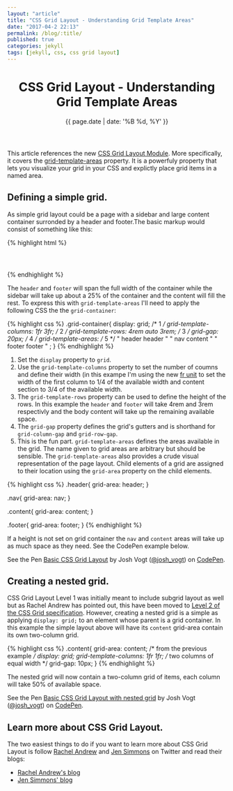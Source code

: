 ```yaml
---
layout: "article"
title: "CSS Grid Layout - Understanding Grid Template Areas"
date: "2017-04-2 22:13"
permalink: /blog/:title/
published: true
categories: jekyll
tags: [jekyll, css, css grid layout]
---
```


<header>
<h1>CSS Grid Layout - Understanding Grid Template Areas</h1>
{{ page.date | date: '%B %d, %Y' }}
</header>

This article references the new [CSS Grid Layout Module](https://drafts.csswg.org/css-grid/). More specifically, it covers the [grid-template-areas](https://drafts.csswg.org/css-grid/#grid-template-areas-property) property. It is a powerfuly property that lets you visualize your grid in your CSS and explictly place grid items in a named area.

## Defining a simple grid.

As simple grid layout could be a page with a sidebar and large content container surronded by a header and footer.The basic markup would consist of something like this:

{% highlight html %}
<main class="grid-container">
  <header class="header"></header>
    <nav class="nav"></nav>
    <section class="content"></section>
  <footer class="footer"></footer>
</main>
{% endhighlight %}

The `header` and `footer` will span the full width of the container while the sidebar will take up about a 25% of the container and the content will fill the rest. To express this with `grid-template-areas` I'll need to apply the following CSS the the `grid-container`:

{% highlight css %}
.grid-container{
  display: grid;                      /* 1 */
  grid-template-columns: 1fr 3fr;     /* 2 */
  grid-template-rows: 4rem auto 3rem; /* 3 */
  grid-gap: 20px;                     /* 4 */
  grid-template-areas:                /* 5 */
    " header header "
    " nav content "
    " footer footer "
  ;
}
{% endhighlight %}

1. Set the `display` property to `grid`.
2. Use the `grid-template-columns` property to set the number of coumns and define their width (in this exampe I'm using the new [fr unit](https://www.w3.org/TR/2011/WD-css3-values-20110906/#fr-unit) to set the width of the first column to 1/4 of the available width and content section to 3/4 of the available width.
3. The `grid-template-rows` property can be used to define the height of the rows. In this example the `header` and `footer` will take 4rem and 3rem respectivly and the body content will take up the remaining available space.
4. The `grid-gap` property defines the grid's gutters and is shorthand for `grid-column-gap` and `grid-row-gap`.
5. This is the fun part. `grid-template-areas` defines the areas available in the grid. The name given to grid areas are arbitrary but should be sensible. The `grid-template-areas` also provides a crude visual representation of the page layout. Child elements of a grid are assigned to their location using the `grid-area` property on the child elements.

{% highlight css %}
.header{
 grid-area: header;
}

.nav{
  grid-area: nav;
}

.content{
  grid-area: content;
}

.footer{
  grid-area: footer;
}
{% endhighlight %}

If a height is not set on grid container the `nav` and `content` areas will take up as much space as they need. See the CodePen example below.

<p data-height="420" data-theme-id="0" data-slug-hash="NpozaQ" data-default-tab="result" data-user="josh_vogt" data-embed-version="2" data-pen-title="Basic CSS Grid Layout" data-editable="true" class="codepen">See the Pen <a href="http://codepen.io/josh_vogt/pen/NpozaQ/">Basic CSS Grid Layout</a> by Josh Vogt (<a href="http://codepen.io/josh_vogt">@josh_vogt</a>) on <a href="http://codepen.io">CodePen</a>.</p>
<script async src="https://production-assets.codepen.io/assets/embed/ei.js"></script>

## Creating a nested grid.

CSS Grid Layout Level 1 was initially meant to include subgrid layout as well but as Rachel Andrew has pointed out, this have been moved to [Level 2 of the CSS Grid specification](https://rachelandrew.co.uk/archives/2017/03/16/subgrid-moved-to-level-2-of-the-css-grid-specification/). However, creating a nested grid is a simple as applying `display: grid;` to an element whose parent is a grid container. In this example the simple layout above will have its `content` grid-area contain its own two-column grid.

{% highlight css %}
.content{
  grid-area: content; /* from the previous example */
  display: grid;
  grid-template-columns: 1fr 1fr; /* two columns of equal width */
  grid-gap: 10px;
}
{% endhighlight %}

The nested grid will now contain a two-column grid of items, each column will take 50% of available space.

<p data-height="420" data-theme-id="0" data-slug-hash="RpveZB" data-default-tab="result" data-user="josh_vogt" data-embed-version="2" data-pen-title="Basic CSS Grid Layout with nested grid" class="codepen">See the Pen <a href="http://codepen.io/josh_vogt/pen/RpveZB/">Basic CSS Grid Layout with nested grid</a> by Josh Vogt (<a href="http://codepen.io/josh_vogt">@josh_vogt</a>) on <a href="http://codepen.io">CodePen</a>.</p>
<script async src="https://production-assets.codepen.io/assets/embed/ei.js"></script>

## Learn more about CSS Grid Layout.

The two easiest things to do if you want to learn more about CSS Grid Layout is follow [Rachel Andrew](https://twitter.com/rachelandrew) and [Jen Simmons](https://twitter.com/jensimmons) on Twitter and read their blogs:

- [Rachel Andrew's blog](https://rachelandrew.co.uk/archives/)
- [Jen Simmons' blog](http://jensimmons.com/writing)
